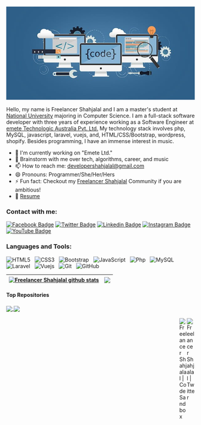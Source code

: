 ![logo](1_HQO2mlMCy1M8edJaHqMyqA.jpg)

Hello, my name is Freelancer Shahjalal and I am a master's student at [National University](https://www.nu.ac.bd/) majoring in Computer Science. I am a full-stack software developer with three years of experience working as a Software Engineer at [emete Technologic Australia Pvt. Ltd.](https://emete.com/) My technology stack involves  php, MySQL, javascript, laravel, vuejs, and, HTML/CSS/Bootstrap, wordpress, shopify. Besides programming, I have an immense interest in music.

- 🔭 I'm currently working on "Emete Ltd."
- 💬 Brainstorm with me over tech, algorithms, career, and music 
- 📫 How to reach me: developershahjalal@gmail.com
- 😄 Pronouns: Programmer/She/Her/Hers
- ⚡ Fun fact: Checkout my [Freelancer Shahjalal](https://www.linkedin.com/in/freelancershahjalal) Community if you are ambitious!
- 📝 [Resume](https://freelancershahjalal.github.io/media/freelancershahjalal.pdf)

<h3>Contact with me:</h3>

[![Facebook Badge](https://img.shields.io/badge/-Facebook-0866ff?style=flat-square&logo=Facebook&logoColor=white)](https://twitter.com/freelancershahjalalwebdesigner)
[![Twitter Badge](https://img.shields.io/badge/-Twitter-00acee?style=flat-square&logo=Twitter&logoColor=white)](https://twitter.com/f_shahjalal)
[![Linkedin Badge](https://img.shields.io/badge/-LinkedIn-0e76a8?style=flat-square&logo=Linkedin&logoColor=white)](https://linkedin.com/in/freelancershahjalal)
[![Instagram Badge](https://img.shields.io/badge/-Instagram-e4405f?style=flat-square&logo=Instagram&logoColor=white)](https://instagram.com/freelancershahjalal/)
[![YouTube Badge](https://img.shields.io/badge/-youtube-f70132?style=flat-square&logo=youtube&logoColor=white)](https://instagram.com/freelancershahjalal/)

<h3>Languages and Tools:</h3>

![HTML5](https://img.shields.io/badge/-HTML5-black?logo=html5&style=social)&nbsp;&nbsp;
![CSS3](https://img.shields.io/badge/-CSS3-black?logo=css3&style=social)&nbsp;&nbsp;
![Bootstrap](https://img.shields.io/badge/-Bootstrap-black?logo=bootstrap&style=social)&nbsp;&nbsp;
![JavaScript](https://img.shields.io/badge/-JavaScript-black?logo=javascript&style=social)&nbsp;&nbsp;
![Php](https://img.shields.io/badge/-php-black?logo=php&style=social)&nbsp;&nbsp;
![MySQL](https://img.shields.io/badge/-MySQL-black?logo=mysql&style=social)&nbsp;&nbsp;
![Laravel](https://img.shields.io/badge/-Laravel-black?logo=laravel&style=social)&nbsp;&nbsp;
![Vuejs](https://img.shields.io/badge/-vuejs-black?logo=vuejs&style=social)&nbsp;&nbsp;
![Git](https://img.shields.io/badge/-Git-black?logo=git&style=social)&nbsp;&nbsp;
![GitHub](https://img.shields.io/badge/-GitHub-black?logo=github&style=social)&nbsp;&nbsp;


| <a href="https://github.com/freelancershahjalal/github-readme-stats"><img align="center" src="https://github-readme-stats.vercel.app/api?username=freelancershahjalal&show_icons=true&include_all_commits=true&theme=buefy&hide_border=true" alt="Freelancer Shahjalal github stats" /></a> | <a href="https://github.com/freelancershahjalal/github-readme-stats"><img align="center" src="https://github-readme-stats.vercel.app/api/top-langs/?username=freelancershahjalal&layout=compact&theme=buefy&hide_border=true" /></a> |
| ------------- | ------------- |

#### Top Repositories


<a href="https://github.com/freelancershahjalal/github-readme-stats">
  <img align="center" src="https://github-readme-stats.vercel.app/api/pin/?username=freelancershahjalal&repo=github-readme-stats&theme=buefy" />
</a>
<a href="https://github.com/freelancershahjalal/freelancershahjalal.github.io">
  <img align="center" src="https://github-readme-stats.vercel.app/api/pin/?username=freelancershahjalal&repo=freelancershahjalal.github.io&theme=buefy" />
</a>

<br />
<br />

<a href="https://twitter.com/freelancershahjalal">
  <img align="right" alt="Freelancer Shahjalal | Twitter" width="21px" src="https://raw.githubusercontent.com/freelancershahjalal/freelancershahjalal/master/assets/twitter.svg" />
</a>
<a href="https://codesandbox.io/u/freelancershahjalal">
  <img align="right" alt="Freelancer Shahjalal | CodeSandbox" width="20px" src="https://raw.githubusercontent.com/freelancershahjalal/freelancershahjalal/master/assets/codesandbox.svg" />
</a>

